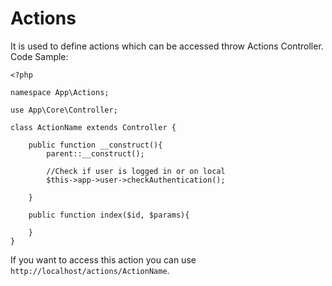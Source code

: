 # Actions
It is used to define actions which can be accessed throw Actions Controller. Code Sample:

```
<?php 

namespace App\Actions;

use App\Core\Controller;

class ActionName extends Controller {
    
    public function __construct(){
        parent::__construct();

        //Check if user is logged in or on local
        $this->app->user->checkAuthentication();
        
    }

    public function index($id, $params){
        
    }
}

```

If you want to access this action you can use `http://localhost/actions/ActionName`.